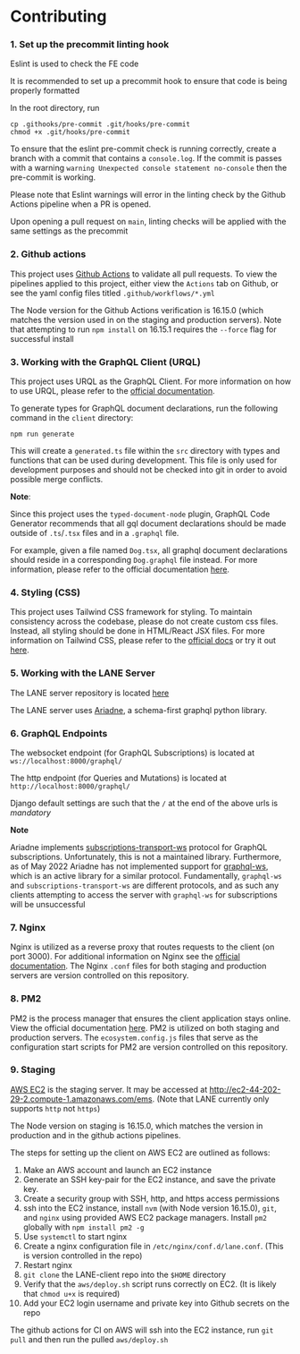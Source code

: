 # Contributing

### 1. Set up the precommit linting hook

Eslint is used to check the FE code

It is recommended to set up a precommit hook to ensure that code is being properly formatted

In the root directory, run

```
cp .githooks/pre-commit .git/hooks/pre-commit
chmod +x .git/hooks/pre-commit
```

To ensure that the eslint pre-commit check is running correctly, create a branch with a commit that contains a `console.log`. If the commit is passes with a warning `warning Unexpected console statement no-console` then the pre-commit is working.

Please note that Eslint warnings will error in the linting check by the Github Actions pipeline when a PR is opened.

Upon opening a pull request on `main`, linting checks will be applied with the same settings as the precommit

### 2. Github actions

This project uses [Github Actions](https://docs.github.com/en/actions) to validate all pull requests. To view the pipelines applied to this project, either view the `Actions` tab on Github, or see the yaml config files titled `.github/workflows/*.yml`

The Node version for the Github Actions verification is 16.15.0 (which matches the version used in on the staging and production servers). Note that attempting to run `npm install` on 16.15.1 requires the `--force` flag for successful install

### 3. Working with the GraphQL Client (URQL)

This project uses URQL as the GraphQL Client. For more information on how to use URQL, please refer to the [official documentation](https://formidable.com/open-source/urql/docs/basics/react-preact/#run-a-first-query).

To generate types for GraphQL document declarations, run the following command in the `client` directory:

```
npm run generate
```

This will create a `generated.ts` file within the `src` directory with types and functions that can be used during development. This file is only used for development purposes and should not be checked into git in order to avoid possible merge conflicts.

**Note**:

Since this project uses the `typed-document-node` plugin, GraphQL Code Generator recommends that all gql document declarations should be made outside of `.ts`/`.tsx` files and in a `.graphql` file.

For example, given a file named `Dog.tsx`, all graphql document declarations should reside in a corresponding `Dog.graphql` file instead. For more information, please refer to the official documentation [here](https://www.graphql-code-generator.com/docs/guides/react#apollo-and-urql).

### 4. Styling (CSS)

This project uses Tailwind CSS framework for styling. To maintain consistency across the codebase, please do not create custom css files. Instead, all styling should be done in HTML/React JSX files. For more information on Tailwind CSS, please refer to the [official docs](https://tailwindcss.com/docs/utility-first) or try it out [here](https://play.tailwindcss.com/).

### 5. Working with the LANE Server

The LANE server repository is located [here](https://github.com/dougUCN/LANE-server)

The LANE server uses [Ariadne](https://ariadnegraphql.org/), a schema-first graphql python library.

### 6. GraphQL Endpoints

The websocket endpoint (for GraphQL Subscriptions) is located at `ws://localhost:8000/graphql/`

The http endpoint (for Queries and Mutations) is located at `http://localhost:8000/graphql/`

Django default settings are such that the `/` at the end of the above urls is _mandatory_

**Note**

Ariadne implements [subscriptions-transport-ws](https://github.com/apollographql/subscriptions-transport-ws/blob/master/PROTOCOL.md) protocol for GraphQL subscriptions. Unfortunately, this is not a maintained library. Furthermore, as of May 2022 Ariadne has not implemented support for [graphql-ws](https://github.com/enisdenjo/graphql-ws), which is an active library for a similar protocol. Fundamentally, `graphql-ws` and `subscriptions-transport-ws` are different protocols, and as such any clients attempting to access the server with `graphql-ws` for subscriptions will be unsuccessful

### 7. Nginx

Nginx is utilized as a reverse proxy that routes requests to the client (on port 3000). For additional information on Nginx see the [official documentation](https://www.nginx.com/resources/wiki/start/). The Nginx `.conf` files for both staging and production servers are version controlled on this repository.

### 8. PM2

PM2 is the process manager that ensures the client application stays online. View the official documentation [here](https://pm2.keymetrics.io/docs/usage/quick-start/). PM2 is utilized on both staging and production servers. The `ecosystem.config.js` files that serve as the configuration start scripts for PM2 are version controlled on this repository.

### 9. Staging

[AWS EC2](https://aws.amazon.com/ec2/) is the staging server. It may be accessed at http://ec2-44-202-29-2.compute-1.amazonaws.com/ems. (Note that LANE currently only supports `http` not `https`)

The Node version on staging is 16.15.0, which matches the version in production and in the github actions pipelines.

The steps for setting up the client on AWS EC2 are outlined as follows:

1. Make an AWS account and launch an EC2 instance
2. Generate an SSH key-pair for the EC2 instance, and save the private key.
3. Create a security group with SSH, http, and https access permissions
4. ssh into the EC2 instance, install `nvm` (with Node version 16.15.0), `git`, and `nginx` using provided AWS EC2 package managers. Install `pm2` globally with `npm install pm2 -g`
5. Use `systemctl` to start nginx
6. Create a nginx configuration file in `/etc/nginx/conf.d/lane.conf`. (This is version controlled in the repo)
7. Restart nginx
8. `git clone` the LANE-client repo into the `$HOME` directory
9. Verify that the `aws/deploy.sh` script runs correctly on EC2. (It is likely that `chmod u+x` is required)
10. Add your EC2 login username and private key into Github secrets on the repo

The github actions for CI on AWS will ssh into the EC2 instance, run `git pull` and then run the pulled `aws/deploy.sh`
